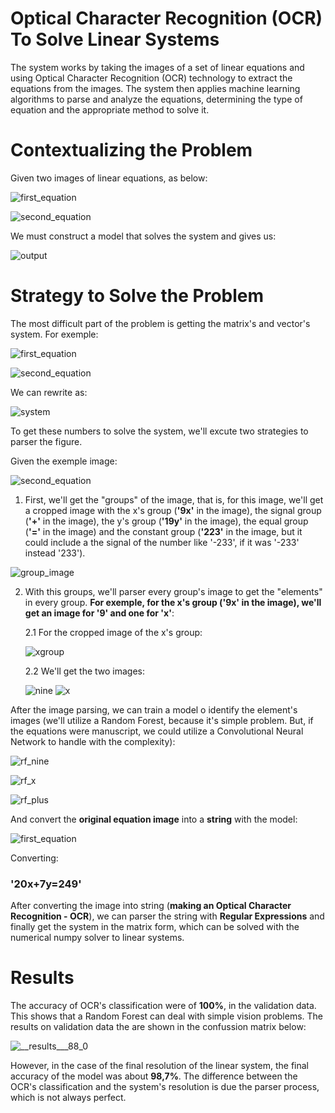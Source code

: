 # Optical Character Recognition (OCR) To Solve Linear Systems
The system works by taking the images of a set of linear equations and using Optical Character Recognition (OCR) technology to extract the equations from the images. The system then applies machine learning algorithms to parse and analyze the equations, determining the type of equation and the appropriate method to solve it.

# Contextualizing the Problem


Given two images of linear equations, as below:


![first_equation](https://user-images.githubusercontent.com/60625769/228858278-75710929-2cde-41f6-ac97-ce3b653445ec.png)

![second_equation](https://user-images.githubusercontent.com/60625769/228858312-d1bdbd65-b03c-4fc3-8bc3-7824459080a0.png)


We must construct a model that solves the system and gives us:

![output](https://user-images.githubusercontent.com/60625769/228867273-ba16c141-7344-469c-aead-25927e5eed38.png)


# Strategy to Solve the Problem

The most difficult part of the problem is getting the matrix's and vector's system. For exemple:

![first_equation](https://user-images.githubusercontent.com/60625769/228858278-75710929-2cde-41f6-ac97-ce3b653445ec.png)

![second_equation](https://user-images.githubusercontent.com/60625769/228858312-d1bdbd65-b03c-4fc3-8bc3-7824459080a0.png)

We can rewrite as:


![system](https://user-images.githubusercontent.com/60625769/228858412-318d59fe-1521-4dac-bd43-ea7dc1e58eee.png)




To get these numbers to solve the system, we'll excute two strategies to parser the figure.

Given the exemple image:


![second_equation](https://user-images.githubusercontent.com/60625769/228858711-68587e1f-0456-4968-99a7-ef9935ab92d5.png)



1. First, we'll get the "groups" of the image, that is, for this image, we'll get a cropped image with the x's group (**'9x'** in the image), the signal group (**'+'** in the image), the y's group (**'19y'** in the image), the equal group (**'='** in the image) and the constant group (**'223'** in the image, but it could include a the signal of the number like '-233', if it was '-233' instead '233').


![group_image](https://user-images.githubusercontent.com/60625769/228858782-da691325-5b18-4383-a0f6-e8f6417039ae.png)


2. With this groups, we'll parser every group's image to get the "elements" in every group. **For exemple, for the x's group ('9x' in the image), we'll get an image for '9' and one for 'x'**:

    2.1 For the cropped image of the x's group:

      
      
      ![xgroup](https://user-images.githubusercontent.com/60625769/228858907-2cb54896-83ff-411c-8228-7f2d18fe00a1.png)

      
    2.2 We'll get the two images:
    

      ![nine](https://user-images.githubusercontent.com/60625769/228858978-13d9e1cf-b187-4291-a495-be659f9091b3.png)
      ![x](https://user-images.githubusercontent.com/60625769/228859073-42beec79-2fe9-4afb-9379-2eb5fd5c49db.png)
       

      
      
After the image parsing, we can train a model o identify the element's images (we'll utilize a Random Forest, because it's simple problem. But, if the equations were manuscript, we could utilize a Convolutional Neural Network to handle with the complexity):


![rf_nine](https://user-images.githubusercontent.com/60625769/228859397-dbe1095f-1502-40f4-b4c6-c0fb9369c48b.png)

![rf_x](https://user-images.githubusercontent.com/60625769/228859423-8311b9e3-aba9-4cee-b1f3-0c15991f9426.png)

![rf_plus](https://user-images.githubusercontent.com/60625769/228859461-7dcb40ee-ef91-4f34-bef2-6673b5697b54.png)

And convert the **original equation image** into a **string** with the model:

![first_equation](https://user-images.githubusercontent.com/60625769/228859680-7211c94e-e7ab-49e7-bc83-945cf1e92023.png)

Converting:

<h3>     '20x+7y=249'</h3>

After converting the image into string (**making an Optical Character Recognition - OCR**), we can parser the string with **Regular Expressions** and finally get the system in the matrix form, which can be solved with the numerical numpy solver to linear systems.

# Results

The accuracy of OCR's classification were of <b>100%</b>, in the validation data. This shows that a Random Forest can deal with simple vision problems.  The results on validation data the are shown in the confussion matrix below:

![__results___88_0](https://user-images.githubusercontent.com/60625769/228868123-57de82ca-d13b-4ef0-bb5d-64bb9e80fd2d.png)

However, in the case of the final resolution of the linear system, the final accuracy of the model was about <b>98,7%</b>. The difference between the OCR's classification and the system's resolution is due the parser process, which is not always perfect.

